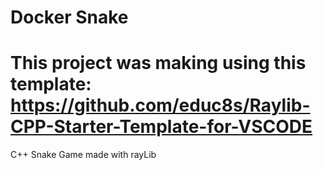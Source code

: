 # Docker Snake

# This project was making using this template: https://github.com/educ8s/Raylib-CPP-Starter-Template-for-VSCODE


C++ Snake Game made with rayLib

